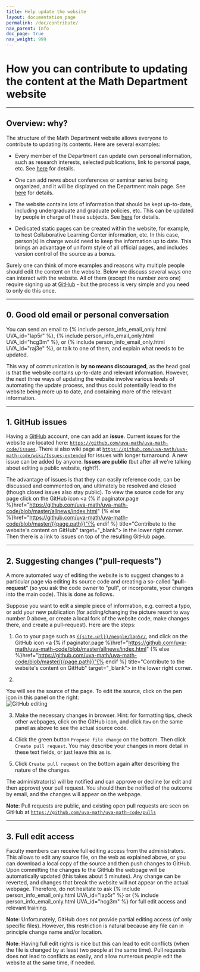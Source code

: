 ```yaml
---
title: Help update the website
layout: documentation_page
permalink: /doc/contribute/
nav_parent: Info
doc_page: true
nav_weight: 999
---
```


# How you can contribute to updating the content at the Math Department website

---

## Overview: why?

The structure of the Math Department website
allows everyone to contribute to updating its contents.
Here are several examples:

- Every member of the Department can update own personal information, such as
research interests, selected publications, link to personal page, etc. See [here]({{site.url}}/doc/people/) for details.

- One can add news about conferences or seminar series being organized, and it will be displayed on the Department main page.
See [here]({{site.url}}/doc/news/) for details.

- The website contains lots of information that should be kept up-to-date, including
undergraduate and graduate policies, etc. This can be updated by people in charge of these subjects.
See [here]({{site.url}}/doc/ugg/) for details.

- Dedicated static pages can be created within the website, for example,
to host Collaborative Learning Center information, etc. In this case, person(s) in charge would need to keep the information
up to date. This brings an advantage of uniform style of all official pages, and includes version control of the source as a bonus.

Surely one can think of more examples and reasons why multiple people should edit the content on the website.
Below we discuss several ways one can interact with the website. All of them (except the number zero one)
require signing up at [GitHub](https://www.github.com)  - but the process is very simple and you need to only do this once.

---

## 0. Good old email or personal conversation

You can send an email to
{% include person_info_email_only.html UVA_id="lap5r" %}, {% include person_info_email_only.html UVA_id="hcg3m" %}, or {% include person_info_email_only.html UVA_id="raj3e" %}, or talk to one of them, and explain what needs to be updated.

This way of communication is **by no means discouraged**, as the head goal is that the website
contains up-to-date and relevant information.
However, the next three ways of updating the website involve various levels of automating the
update process, and thus could potentially lead to the website being more up to date, and
containing more of the relevant information.

---

## 1. GitHub issues

Having a [GitHub](https://www.github.com) account, one can add an **issue**. Current issues for the website are
located here: [`https://github.com/uva-math/uva-math-code/issues`](https://github.com/uva-math/uva-math-code/issues). There si also wiki page at [`https://github.com/uva-math/uva-math-code/wiki/Issues-extended`](https://github.com/uva-math/uva-math-code/wiki/Issues-extended) for issues with longer turnaround.
A new issue can be added by anyone. **Issues are public** (but after all we're talking about editing a public website, right?).

The advantage of issues is that they can easily reference code, can be discussed and commented on, and ultimately be resolved and closed
(though closed issues also stay public). To view the source code for any page click on the
GitHub icon <a {% if paginator.page %}href="https://github.com/uva-math/uva-math-code/blob/master/allnews/index.html"
{% else %}href="https://github.com/uva-math/uva-math-code/blob/master/{{page.path}}"{% endif %} title="Contribute to the website's content on GitHub" target="_blank"><span class="fa fa-github-square fa-2x"></span></a> in the lower right corner. Then there is a link to
issues on top of the resulting GitHub page.

---

## 2. Suggesting changes ("pull-requests")

A more automated way of editing the website is to suggest changes to a particular page via editing its source code
and creating a so-called "**pull-request**" (so you ask the code
owner to "pull", or incorporate, your changes into the main code). This is done as follows.

Suppose you want to edit a simple piece of
information, e.g. correct a typo, or add your new publication (for adding/changing the picture resort to way number 0 above, or create a local fork of the website code,
make changes there, and create a pull-request). Here are the steps:

1. Go to your page such as [`{{site.url}}/people/lap5r/`]({{site.url}}/people/lap5r/),
and click on the
GitHub icon <a {% if paginator.page %}href="https://github.com/uva-math/uva-math-code/blob/master/allnews/index.html"
{% else %}href="https://github.com/uva-math/uva-math-code/blob/master/{{page.path}}"{% endif %} title="Contribute to the website's content on GitHub" target="_blank"><span class="fa fa-github-square fa-2x"></span></a> in the lower right corner.

2.
You will see the source of the page.
To edit the source, click on the pen icon in this panel on the right:<br>
<img src="{{site.url}}/img/github_editing.png" alt="GitHub editing" title="GitHub editing">

3. Make the necessary changes in browser. Hint: for formatting tips, check other webpages,
click on the GitHub icon, and click `Raw` on the same panel as above to see the actual source code.

4. Click the green button `Propose file change` on the bottom. Then click `Create pull request`. You may describe your changes in more detail in these text fields,
or just leave this as is.

5. Click `Create pull request` on the bottom again after describing the nature of the changes.

The administrator(s) will be notified and can approve or decline (or edit and then approve) your pull request.
You should then be notified of the outcome by email, and the changes will appear on the webpage.

**Note**: Pull requests are public, and existing open pull requests are seen on GitHub
at [`https://github.com/uva-math/uva-math-code/pulls`](https://github.com/uva-math/uva-math-code/pulls)


---

## 3. Full edit access

Faculty members can receive full editing access from the administrators.
This allows to edit any source file, on the web as explained above,
or you can download a local copy of the source and then push changes to GitHub.
Upon committing the changes to the GitHub the webpage will be automatically
updated (this takes about 5 minutes).
Any change can be reverted, and changes that break the website will not
appear on the actual webpage. Therefore, do not hesitate to ask
{% include person_info_email_only.html UVA_id="lap5r" %} or {% include person_info_email_only.html UVA_id="hcg3m" %}
for full edit access and relevant training.

**Note**: Unfortunately, GitHub does not provide partial editing access (of only specific files).
However, this restriction is natural because any file can in principle change name and/or location.

**Note**: Having full edit rights is nice but this can lead to edit conflicts (when the file is changed by
at least two people at the same time). Pull requests does not lead to conflicts as easily, and
allow numerous people edit the website at the same time, if needed.
